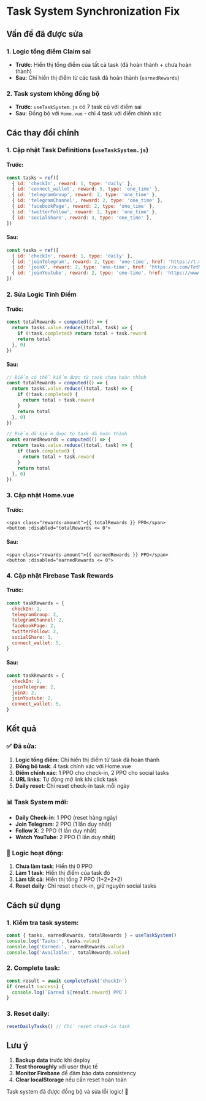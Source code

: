 # Task System Synchronization Fix

## Vấn đề đã được sửa

### 1. **Logic tổng điểm Claim sai**
- **Trước**: Hiển thị tổng điểm của tất cả task (đã hoàn thành + chưa hoàn thành)
- **Sau**: Chỉ hiển thị điểm từ các task đã hoàn thành (`earnedRewards`)

### 2. **Task system không đồng bộ**
- **Trước**: `useTaskSystem.js` có 7 task cũ với điểm sai
- **Sau**: Đồng bộ với `Home.vue` - chỉ 4 task với điểm chính xác

## Các thay đổi chính

### **1. Cập nhật Task Definitions (`useTaskSystem.js`)**

#### **Trước:**
```javascript
const tasks = ref([
  { id: 'checkIn', reward: 1, type: 'daily' },
  { id: 'connect_wallet', reward: 5, type: 'one_time' },
  { id: 'telegramGroup', reward: 2, type: 'one_time' },
  { id: 'telegramChannel', reward: 2, type: 'one_time' },
  { id: 'facebookPage', reward: 2, type: 'one_time' },
  { id: 'twitterFollow', reward: 2, type: 'one_time' },
  { id: 'socialShare', reward: 3, type: 'one_time' },
])
```

#### **Sau:**
```javascript
const tasks = ref([
  { id: 'checkIn', reward: 1, type: 'daily' },
  { id: 'joinTelegram', reward: 2, type: 'one-time', href: 'https://t.me/PixelpayotChannels' },
  { id: 'joinX', reward: 2, type: 'one-time', href: 'https://x.com/TetMinh46256' },
  { id: 'joinYoutube', reward: 2, type: 'one-time', href: 'https://www.youtube.com/@minhtet-q2r9o' },
])
```

### **2. Sửa Logic Tính Điểm**

#### **Trước:**
```javascript
const totalRewards = computed(() => {
  return tasks.value.reduce((total, task) => {
    if (!task.completed) return total + task.reward
    return total
  }, 0)
})
```

#### **Sau:**
```javascript
// Điểm có thể kiếm được từ task chưa hoàn thành
const totalRewards = computed(() => {
  return tasks.value.reduce((total, task) => {
    if (!task.completed) {
      return total + task.reward
    }
    return total
  }, 0)
})

// Điểm đã kiếm được từ task đã hoàn thành
const earnedRewards = computed(() => {
  return tasks.value.reduce((total, task) => {
    if (task.completed) {
      return total + task.reward
    }
    return total
  }, 0)
})
```

### **3. Cập nhật Home.vue**

#### **Trước:**
```vue
<span class="rewards-amount">{{ totalRewards }} PPO</span>
<button :disabled="totalRewards <= 0">
```

#### **Sau:**
```vue
<span class="rewards-amount">{{ earnedRewards }} PPO</span>
<button :disabled="earnedRewards <= 0">
```

### **4. Cập nhật Firebase Task Rewards**

#### **Trước:**
```javascript
const taskRewards = {
  checkIn: 1,
  telegramGroup: 2,
  telegramChannel: 2,
  facebookPage: 2,
  twitterFollow: 2,
  socialShare: 3,
  connect_wallet: 5,
}
```

#### **Sau:**
```javascript
const taskRewards = {
  checkIn: 1,
  joinTelegram: 2,
  joinX: 2,
  joinYoutube: 2,
  connect_wallet: 5,
}
```

## Kết quả

### ✅ **Đã sửa:**
1. **Logic tổng điểm**: Chỉ hiển thị điểm từ task đã hoàn thành
2. **Đồng bộ task**: 4 task chính xác với Home.vue
3. **Điểm chính xác**: 1 PPO cho check-in, 2 PPO cho social tasks
4. **URL links**: Tự động mở link khi click task
5. **Daily reset**: Chỉ reset check-in task mỗi ngày

### 📊 **Task System mới:**
- **Daily Check-in**: 1 PPO (reset hàng ngày)
- **Join Telegram**: 2 PPO (1 lần duy nhất)
- **Follow X**: 2 PPO (1 lần duy nhất)  
- **Watch YouTube**: 2 PPO (1 lần duy nhất)

### 🎯 **Logic hoạt động:**
1. **Chưa làm task**: Hiển thị 0 PPO
2. **Làm 1 task**: Hiển thị điểm của task đó
3. **Làm tất cả**: Hiển thị tổng 7 PPO (1+2+2+2)
4. **Reset daily**: Chỉ reset check-in, giữ nguyên social tasks

## Cách sử dụng

### **1. Kiểm tra task system:**
```javascript
const { tasks, earnedRewards, totalRewards } = useTaskSystem()
console.log('Tasks:', tasks.value)
console.log('Earned:', earnedRewards.value)
console.log('Available:', totalRewards.value)
```

### **2. Complete task:**
```javascript
const result = await completeTask('checkIn')
if (result.success) {
  console.log(`Earned ${result.reward} PPO`)
}
```

### **3. Reset daily:**
```javascript
resetDailyTasks() // Chỉ reset check-in task
```

## Lưu ý

1. **Backup data** trước khi deploy
2. **Test thoroughly** với user thực tế
3. **Monitor Firebase** để đảm bảo data consistency
4. **Clear localStorage** nếu cần reset hoàn toàn

Task system đã được đồng bộ và sửa lỗi logic! 🎉
